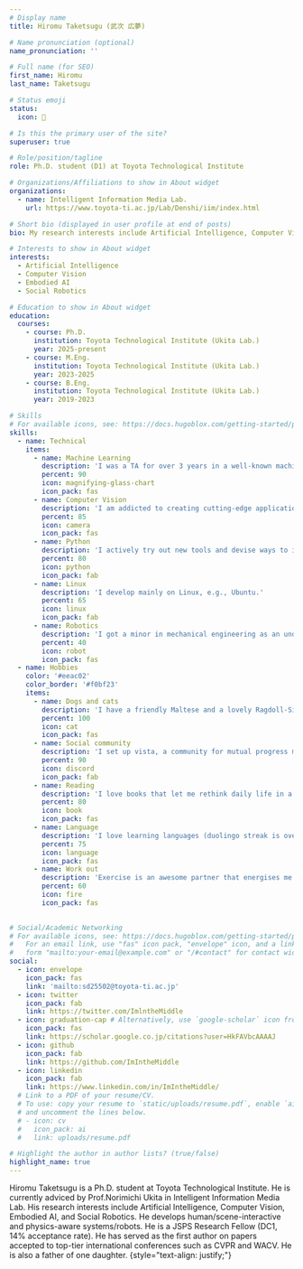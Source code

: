 ```yaml
---
# Display name
title: Hiromu Taketsugu (武次 広夢)

# Name pronunciation (optional)
name_pronunciation: ''

# Full name (for SEO)
first_name: Hiromu
last_name: Taketsugu

# Status emoji
status:
  icon: 🦾

# Is this the primary user of the site?
superuser: true

# Role/position/tagline
role: Ph.D. student (D1) at Toyota Technological Institute

# Organizations/Affiliations to show in About widget
organizations:
  - name: Intelligent Information Media Lab.
    url: https://www.toyota-ti.ac.jp/Lab/Denshi/iim/index.html

# Short bio (displayed in user profile at end of posts)
bio: My research interests include Artificial Intelligence, Computer Vision, Embodied AI, and Social Robotics.

# Interests to show in About widget
interests:
  - Artificial Intelligence
  - Computer Vision
  - Embodied AI
  - Social Robotics

# Education to show in About widget
education:
  courses:
    - course: Ph.D.
      institution: Toyota Technological Institute (Ukita Lab.)
      year: 2025-present
    - course: M.Eng.
      institution: Toyota Technological Institute (Ukita Lab.)
      year: 2023-2025
    - course: B.Eng.
      institution: Toyota Technological Institute (Ukita Lab.)
      year: 2019-2023

# Skills
# For available icons, see: https://docs.hugoblox.com/getting-started/page-builder/#icons
skills:
  - name: Technical
    items:
      - name: Machine Learning
        description: 'I was a TA for over 3 years in a well-known machine learning course, GCI by UTokyo, which is attended by more than 30,000 people each semester.'
        percent: 90
        icon: magnifying-glass-chart
        icon_pack: fas
      - name: Computer Vision
        description: 'I am addicted to creating cutting-edge applications, thinking about future societies and technologies, and understanding how human intelligence works through computer vision.'
        percent: 85
        icon: camera
        icon_pack: fas
      - name: Python
        description: 'I actively try out new tools and devise ways to increase my productivity turough programming.'
        percent: 80
        icon: python
        icon_pack: fab
      - name: Linux
        description: 'I develop mainly on Linux, e.g., Ubuntu.'
        percent: 65
        icon: linux
        icon_pack: fab
      - name: Robotics
        description: 'I got a minor in mechanical engineering as an undergraduate, but I am still learning.'
        percent: 40
        icon: robot
        icon_pack: fas
  - name: Hobbies
    color: '#eeac02'
    color_border: '#f0bf23'
    items:
      - name: Dogs and cats
        description: 'I have a friendly Maltese and a lovely Ragdoll-Siamese mix.'
        percent: 100
        icon: cat
        icon_pack: fas
      - name: Social community
        description: 'I set up vista, a community for mutual progress management, with my best friend in 2020 and still organizing it.'
        percent: 90
        icon: discord
        icon_pack: fab
      - name: Reading
        description: 'I love books that let me rethink daily life in a scientific way or give me time for philosophical reflection.'
        percent: 80
        icon: book
        icon_pack: fas
      - name: Language
        description: 'I love learning languages (duolingo streak is over 500), travelling to new places and connecting with new people. I mainly practice English and Vietnamese (my wife is Vietnamese).'
        percent: 75
        icon: language
        icon_pack: fas
      - name: Work out
        description: 'Exercise is an awesome partner that energises me and boosts my productivity. I was captain of the Spartan Race Club in my university.'
        percent: 60
        icon: fire
        icon_pack: fas
        

# Social/Academic Networking
# For available icons, see: https://docs.hugoblox.com/getting-started/page-builder/#icons
#   For an email link, use "fas" icon pack, "envelope" icon, and a link in the
#   form "mailto:your-email@example.com" or "/#contact" for contact widget.
social:
  - icon: envelope
    icon_pack: fas
    link: 'mailto:sd25502@toyota-ti.ac.jp'
  - icon: twitter
    icon_pack: fab
    link: https://twitter.com/ImlntheMiddle
  - icon: graduation-cap # Alternatively, use `google-scholar` icon from `ai` icon pack
    icon_pack: fas
    link: https://scholar.google.co.jp/citations?user=HkFAVbcAAAAJ
  - icon: github
    icon_pack: fab
    link: https://github.com/ImIntheMiddle
  - icon: linkedin
    icon_pack: fab
    link: https://www.linkedin.com/in/ImIntheMiddle/
  # Link to a PDF of your resume/CV.
  # To use: copy your resume to `static/uploads/resume.pdf`, enable `ai` icons in `params.yaml`,
  # and uncomment the lines below.
  # - icon: cv
  #   icon_pack: ai
  #   link: uploads/resume.pdf

# Highlight the author in author lists? (true/false)
highlight_name: true
---
```


Hiromu Taketsugu is a Ph.D. student at Toyota Technological Institute. He is currently adviced by Prof.Norimichi Ukita in Intelligent Information Media Lab. His research interests include Artificial Intelligence, Computer Vision, Embodied AI, and Social Robotics. He develops human/scene-interactive and physics-aware systems/robots. He is a JSPS Research Fellow (DC1, 14% acceptance rate). He has served as the first author on papers accepted to top-tier international conferences such as CVPR and WACV. He is also a father of one daughter.
{style="text-align: justify;"}
